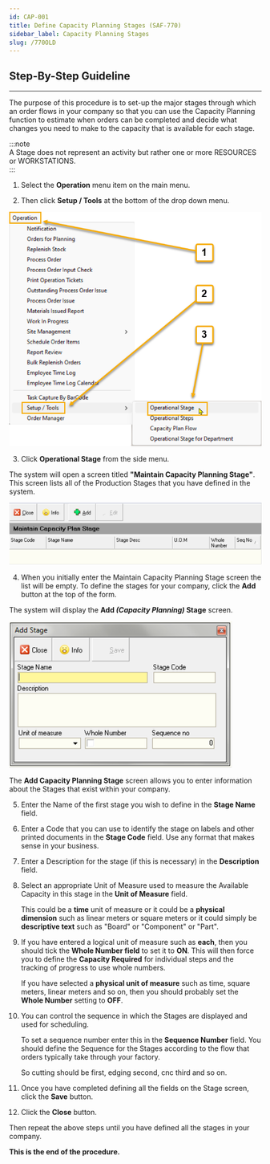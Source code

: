 ```yaml
---
id: CAP-001
title: Define Capacity Planning Stages (SAF-770)
sidebar_label: Capacity Planning Stages
slug: /770OLD
---
```

## Step-By-Step Guideline
___ 

The purpose of this procedure is to set-up the major stages through
which an order flows in your company so that you can use the Capacity
Planning function to estimate when orders can be completed and decide
what changes you need to make to the capacity that is available for
each stage.  

:::note  
A Stage does not represent an activity but rather one or
more RESOURCES or WORKSTATIONS.  
:::

1.  Select the **Operation** menu item on the main menu.

2.  Then click **Setup / Tools** at the bottom of the drop down menu.  
	
![](../static/img/docs/CAP-001/image101.png)  

3.  Click **Operational Stage** from the side menu.

The system will open a screen titled
**"Maintain Capacity Planning Stage"**.  
This screen lists all of the Production Stages that you have
defined in the system.  
	
![](../static/img/docs/CAP-001/image5.png)  

4.  When you initially enter the Maintain Capacity Planning Stage
    screen the list will be empty. To define the stages for your
    company, click the **Add** button at the top of the form.  

The system will display the **Add _(Capacity Planning)_ Stage** screen.  
	
![](../static/img/docs/CAP-001/image1.png)  

The **Add Capacity Planning Stage** screen allows you to enter information
about the Stages that exist within your company.  

5.  Enter the Name of the first stage you wish to define in the
    **Stage Name** field.  

6.  Enter a Code that you can use to identify the stage on labels and
    other printed documents in the **Stage Code** field. Use any format that makes sense in your business.  

7.  Enter a Description for the stage (if this is necessary) in the
    **Description** field.  

8.  Select an appropriate Unit of Measure used to measure the Available
    Capacity in this stage in the **Unit of Measure** field.  
    
    This could be a **time** unit of measure or it could be a
    **physical dimension** such as linear meters or square meters or it could simply be **descriptive text** such as "Board" or "Component" or "Part".  

9.  If you have entered a logical unit of measure such as **each**, then
    you should tick the **Whole Number field** to set it to **ON**. This will then force you to define the **Capacity Required** for individual steps and the tracking of progress to use whole numbers.  
    
    If you have selected a **physical unit of measure** such as time, square meters, linear meters and so on, then you should probably set the **Whole Number** setting to **OFF**.  

10. You can control the sequence in which the Stages are displayed and
    used for scheduling.  
    
    To set a sequence number enter this in the
    **Sequence Number** field. You should define the Sequence for the Stages according to the flow that orders typically take through your
    factory.  
    
    So cutting should be first, edging second, cnc third and so
    on.  

11. Once you have completed defining all the fields on the Stage screen,
    click the **Save** button.  

12. Click the **Close** button.

Then repeat the above steps until you have defined all the stages in
your company.  

**This is the end of the procedure.**  

